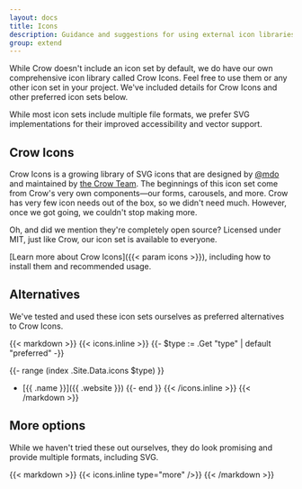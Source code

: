 ```yaml
---
layout: docs
title: Icons
description: Guidance and suggestions for using external icon libraries with Crow.
group: extend
---
```


While Crow doesn't include an icon set by default, we do have our own comprehensive icon library called Crow Icons. Feel free to use them or any other icon set in your project. We've included details for Crow Icons and other preferred icon sets below.

While most icon sets include multiple file formats, we prefer SVG implementations for their improved accessibility and vector support.

## Crow Icons

Crow Icons is a growing library of SVG icons that are designed by [@mdo](https://github.com/mdo) and maintained by [the Crow Team](https://github.com/orgs/ecossistemadev/people). The beginnings of this icon set come from Crow's very own components—our forms, carousels, and more. Crow has very few icon needs out of the box, so we didn't need much. However, once we got going, we couldn't stop making more.

Oh, and did we mention they're completely open source? Licensed under MIT, just like Crow, our icon set is available to everyone.

[Learn more about Crow Icons]({{< param icons >}}), including how to install them and recommended usage.

## Alternatives

We've tested and used these icon sets ourselves as preferred alternatives to Crow Icons.

{{< markdown >}}
{{< icons.inline >}}
{{- $type := .Get "type" | default "preferred" -}}

{{- range (index .Site.Data.icons $type) }}
- [{{ .name }}]({{ .website }})
{{- end }}
{{< /icons.inline >}}
{{< /markdown >}}

## More options

While we haven't tried these out ourselves, they do look promising and provide multiple formats, including SVG.

{{< markdown >}}
{{< icons.inline type="more" />}}
{{< /markdown >}}
